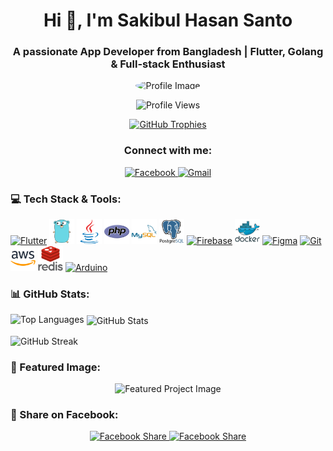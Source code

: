 <h1 align="center">Hi 👋, I'm Sakibul Hasan Santo</h1>
<h3 align="center">A passionate App Developer from Bangladesh | Flutter, Golang & Full-stack Enthusiast</h3>

<p align="center">
  <img src="https://avatars.githubusercontent.com/u/159250587?v=4" alt="Profile Image" width="150" style="border-radius:50%;"/>
</p>

<p align="center">
  <img src="https://komarev.com/ghpvc/?username=mdsakibulhasansanto&label=Profile%20views&color=0e75b6&style=flat" alt="Profile Views" />
</p>

<p align="center">
  <a href="https://github.com/ryo-ma/github-profile-trophy">
    <img src="https://github-profile-trophy.vercel.app/?username=mdsakibulhasansanto" alt="GitHub Trophies" />
  </a>
</p>

<h3 align="center">Connect with me:</h3>
<p align="center">
  <a href="https://fb.com/mdsakibulhasansanto" target="_blank">
    <img src="https://raw.githubusercontent.com/rahuldkjain/github-profile-readme-generator/master/src/images/icons/Social/facebook.svg" alt="Facebook" width="40" height="40"/>
  </a>
  <a href="mailto:mdsakibulhasansanto7@gmail.com" target="_blank">
    <img src="https://cdn.jsdelivr.net/gh/devicons/devicon/icons/gmail/gmail-original.svg" alt="Gmail" width="40" height="40"/>
  </a>
</p>

<h3 align="left">💻 Tech Stack & Tools:</h3>
<p align="left">
  <a href="https://flutter.dev" target="_blank"><img src="https://www.vectorlogo.zone/logos/flutterio/flutterio-icon.svg" alt="Flutter" width="40" height="40"/></a>
  <a href="https://golang.org" target="_blank"><img src="https://raw.githubusercontent.com/devicons/devicon/master/icons/go/go-original.svg" alt="Go" width="40" height="40"/></a>
  <a href="https://www.java.com" target="_blank"><img src="https://raw.githubusercontent.com/devicons/devicon/master/icons/java/java-original.svg" alt="Java" width="40" height="40"/></a>
  <a href="https://www.php.net" target="_blank"><img src="https://raw.githubusercontent.com/devicons/devicon/master/icons/php/php-original.svg" alt="PHP" width="40" height="40"/></a>
  <a href="https://www.mysql.com/" target="_blank"><img src="https://raw.githubusercontent.com/devicons/devicon/master/icons/mysql/mysql-original-wordmark.svg" alt="MySQL" width="40" height="40"/></a>
  <a href="https://www.postgresql.org" target="_blank"><img src="https://raw.githubusercontent.com/devicons/devicon/master/icons/postgresql/postgresql-original-wordmark.svg" alt="PostgreSQL" width="40" height="40"/></a>
  <a href="https://firebase.google.com/" target="_blank"><img src="https://www.vectorlogo.zone/logos/firebase/firebase-icon.svg" alt="Firebase" width="40" height="40"/></a>
  <a href="https://www.docker.com/" target="_blank"><img src="https://raw.githubusercontent.com/devicons/devicon/master/icons/docker/docker-original-wordmark.svg" alt="Docker" width="40" height="40"/></a>
  <a href="https://www.figma.com/" target="_blank"><img src="https://www.vectorlogo.zone/logos/figma/figma-icon.svg" alt="Figma" width="40" height="40"/></a>
  <a href="https://git-scm.com/" target="_blank"><img src="https://www.vectorlogo.zone/logos/git-scm/git-scm-icon.svg" alt="Git" width="40" height="40"/></a>
  <a href="https://aws.amazon.com" target="_blank"><img src="https://raw.githubusercontent.com/devicons/devicon/master/icons/amazonwebservices/amazonwebservices-original-wordmark.svg" alt="AWS" width="40" height="40"/></a>
  <a href="https://redis.io" target="_blank"><img src="https://raw.githubusercontent.com/devicons/devicon/master/icons/redis/redis-original-wordmark.svg" alt="Redis" width="40" height="40"/></a>
  <a href="https://www.arduino.cc/" target="_blank"><img src="https://cdn.worldvectorlogo.com/logos/arduino-1.svg" alt="Arduino" width="40" height="40"/></a>
</p>

<h3 align="left">📊 GitHub Stats:</h3>
<p>
  <img align="left" src="https://github-readme-stats.vercel.app/api/top-langs?username=mdsakibulhasansanto&show_icons=true&locale=en&layout=compact" alt="Top Languages"/>
</p>
<p>
  &nbsp;<img align="center" src="https://github-readme-stats.vercel.app/api?username=mdsakibulhasansanto&show_icons=true&locale=en" alt="GitHub Stats"/>
</p>
<p>
  <img align="center" src="https://github-readme-streak-stats.herokuapp.com/?user=mdsakibulhasansanto&" alt="GitHub Streak"/>
</p>

<h3 align="left">📸 Featured Image:</h3>
<p align="center">
  <img src="https://avatars.githubusercontent.com/u/159250587?v=4" alt="Featured Project Image" width="800"/>
</p>

<h3 align="left">🔗 Share on Facebook:</h3>
<p align="center">
  <a href="https://www.facebook.com/share/19ocrHvdf8/" target="_blank">
    <img src="https://cdn-icons-png.flaticon.com/512/733/733547.png" alt="Facebook Share" width="50"/>
  </a>
  <a href="https://www.facebook.com/share/19ocrHvdf8/" target="_blank">
    <img src="https://cdn-icons-png.flaticon.com/512/733/733547.png" alt="Facebook Share" width="50"/>
  </a>
</p>
